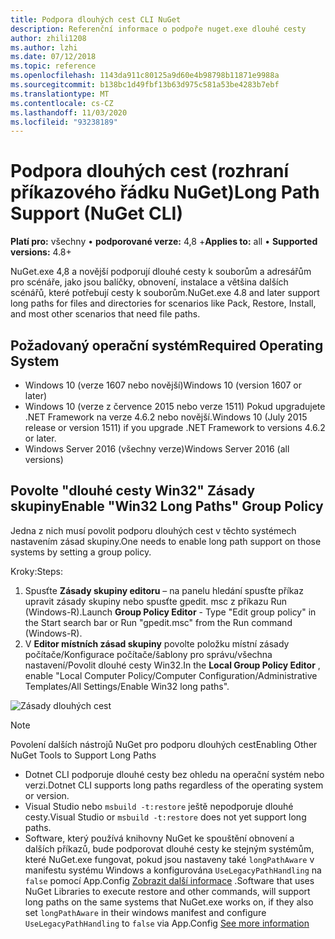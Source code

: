 ```yaml
---
title: Podpora dlouhých cest CLI NuGet
description: Referenční informace o podpoře nuget.exe dlouhé cesty
author: zhili1208
ms.author: lzhi
ms.date: 07/12/2018
ms.topic: reference
ms.openlocfilehash: 1143da911c80125a9d60e4b98798b11871e9988a
ms.sourcegitcommit: b138bc1d49fbf13b63d975c581a53be4283b7ebf
ms.translationtype: MT
ms.contentlocale: cs-CZ
ms.lasthandoff: 11/03/2020
ms.locfileid: "93238189"
---
```

# <a name="long-path-support-nuget-cli"></a><span data-ttu-id="da177-103">Podpora dlouhých cest (rozhraní příkazového řádku NuGet)</span><span class="sxs-lookup"><span data-stu-id="da177-103">Long Path Support (NuGet CLI)</span></span>

<span data-ttu-id="da177-104">**Platí pro:** všechny &bullet; **podporované verze:** 4,8 +</span><span class="sxs-lookup"><span data-stu-id="da177-104">**Applies to:** all &bullet; **Supported versions:** 4.8+</span></span>

<span data-ttu-id="da177-105">NuGet.exe 4,8 a novější podporují dlouhé cesty k souborům a adresářům pro scénáře, jako jsou balíčky, obnovení, instalace a většina dalších scénářů, které potřebují cesty k souborům.</span><span class="sxs-lookup"><span data-stu-id="da177-105">NuGet.exe 4.8 and later support long paths for files and directories for scenarios like Pack, Restore, Install, and most other scenarios that need file paths.</span></span>

## <a name="required-operating-system"></a><span data-ttu-id="da177-106">Požadovaný operační systém</span><span class="sxs-lookup"><span data-stu-id="da177-106">Required Operating System</span></span>

-   <span data-ttu-id="da177-107">Windows 10 (verze 1607 nebo novější)</span><span class="sxs-lookup"><span data-stu-id="da177-107">Windows 10 (version 1607 or later)</span></span>
-   <span data-ttu-id="da177-108">Windows 10 (verze z července 2015 nebo verze 1511) Pokud upgradujete .NET Framework na verze 4.6.2 nebo novější.</span><span class="sxs-lookup"><span data-stu-id="da177-108">Windows 10 (July 2015 release or version 1511) if you upgrade .NET Framework to versions 4.6.2 or later.</span></span>
-   <span data-ttu-id="da177-109">Windows Server 2016 (všechny verze)</span><span class="sxs-lookup"><span data-stu-id="da177-109">Windows Server 2016 (all versions)</span></span>

## <a name="enable-win32-long-paths-group-policy"></a><span data-ttu-id="da177-110">Povolte "dlouhé cesty Win32" Zásady skupiny</span><span class="sxs-lookup"><span data-stu-id="da177-110">Enable "Win32 Long Paths" Group Policy</span></span>

<span data-ttu-id="da177-111">Jedna z nich musí povolit podporu dlouhých cest v těchto systémech nastavením zásad skupiny.</span><span class="sxs-lookup"><span data-stu-id="da177-111">One needs to enable long path support on those systems by setting a group policy.</span></span>

<span data-ttu-id="da177-112">Kroky:</span><span class="sxs-lookup"><span data-stu-id="da177-112">Steps:</span></span>
1. <span data-ttu-id="da177-113">Spusťte **Zásady skupiny editoru** – na panelu hledání spusťte příkaz upravit zásady skupiny nebo spusťte gpedit. msc z příkazu Run (Windows-R).</span><span class="sxs-lookup"><span data-stu-id="da177-113">Launch **Group Policy Editor** - Type "Edit group policy" in the Start search bar or Run "gpedit.msc" from the Run command (Windows-R).</span></span>
2. <span data-ttu-id="da177-114">V **Editor místních zásad skupiny** povolte položku místní zásady počítače/Konfigurace počítače/šablony pro správu/všechna nastavení/Povolit dlouhé cesty Win32.</span><span class="sxs-lookup"><span data-stu-id="da177-114">In the **Local Group Policy Editor** , enable "Local Computer Policy/Computer Configuration/Administrative Templates/All Settings/Enable Win32 long paths".</span></span>

![Zásady dlouhých cest](media/LongPathPolicy.png)


> [!Note]
> <span data-ttu-id="da177-116">Povolení dalších nástrojů NuGet pro podporu dlouhých cest</span><span class="sxs-lookup"><span data-stu-id="da177-116">Enabling Other NuGet Tools to Support Long Paths</span></span>
>
> -   <span data-ttu-id="da177-117">Dotnet CLI podporuje dlouhé cesty bez ohledu na operační systém nebo verzi.</span><span class="sxs-lookup"><span data-stu-id="da177-117">Dotnet CLI supports long paths regardless of the operating system or version.</span></span>
> -   <span data-ttu-id="da177-118">Visual Studio nebo `msbuild -t:restore` ještě nepodporuje dlouhé cesty.</span><span class="sxs-lookup"><span data-stu-id="da177-118">Visual Studio or `msbuild -t:restore` does not yet support long paths.</span></span>
> -   <span data-ttu-id="da177-119">Software, který používá knihovny NuGet ke spouštění obnovení a dalších příkazů, bude podporovat dlouhé cesty ke stejným systémům, které NuGet.exe fungovat, pokud jsou nastaveny také `longPathAware` v manifestu systému Windows a konfigurována `UseLegacyPathHandling` na `false` pomocí App.Config [Zobrazit další informace](/archive/blogs/jeremykuhne/net-4-6-2-and-long-paths-on-windows-10) .</span><span class="sxs-lookup"><span data-stu-id="da177-119">Software that uses NuGet Libraries to execute restore and other commands, will support long paths on the same systems that NuGet.exe works on, if they also set `longPathAware` in their windows manifest and configure `UseLegacyPathHandling` to `false` via App.Config [See more information](/archive/blogs/jeremykuhne/net-4-6-2-and-long-paths-on-windows-10)</span></span>
